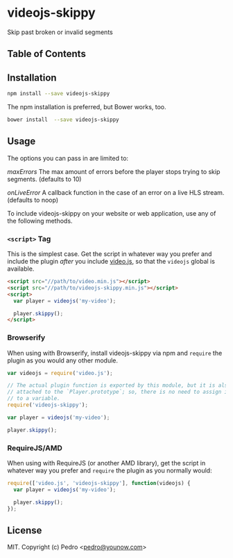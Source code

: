 # videojs-skippy

Skip past broken or invalid segments

## Table of Contents

<!-- START doctoc -->
<!-- END doctoc -->
## Installation

```sh
npm install --save videojs-skippy
```

The npm installation is preferred, but Bower works, too.

```sh
bower install  --save videojs-skippy
```

## Usage

The options you can pass in are limited to:

*maxErrors* The max amount of errors before the player stops trying to skip segments. (defaults to 10)  

*onLiveError* A callback function in the case of an error on a live HLS stream. (defaults to noop)  

To include videojs-skippy on your website or web application, use any of the following methods.


### `<script>` Tag

This is the simplest case. Get the script in whatever way you prefer and include the plugin _after_ you include [video.js][videojs], so that the `videojs` global is available.

```html
<script src="//path/to/video.min.js"></script>
<script src="//path/to/videojs-skippy.min.js"></script>
<script>
  var player = videojs('my-video');

  player.skippy();
</script>
```

### Browserify

When using with Browserify, install videojs-skippy via npm and `require` the plugin as you would any other module.

```js
var videojs = require('video.js');

// The actual plugin function is exported by this module, but it is also
// attached to the `Player.prototype`; so, there is no need to assign it
// to a variable.
require('videojs-skippy');

var player = videojs('my-video');

player.skippy();
```

### RequireJS/AMD

When using with RequireJS (or another AMD library), get the script in whatever way you prefer and `require` the plugin as you normally would:

```js
require(['video.js', 'videojs-skippy'], function(videojs) {
  var player = videojs('my-video');

  player.skippy();
});
```

## License

MIT. Copyright (c) Pedro &lt;pedro@younow.com&gt;


[videojs]: http://videojs.com/
